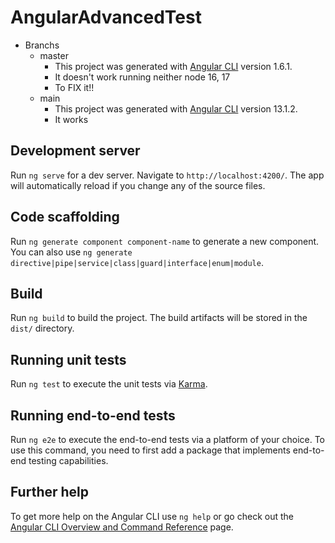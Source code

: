 # AngularAdvancedTest

* Branchs
  * master
    * This project was generated with [Angular CLI](https://github.com/angular/angular-cli) version 1.6.1. 
    * It doesn't work running neither node 16, 17
    * To FIX it!!
  * main
    * This project was generated with [Angular CLI](https://github.com/angular/angular-cli) version 13.1.2.
    *  It works

## Development server

Run `ng serve` for a dev server. Navigate to `http://localhost:4200/`. The app will automatically reload if you change any of the source files.

## Code scaffolding

Run `ng generate component component-name` to generate a new component. You can also use `ng generate directive|pipe|service|class|guard|interface|enum|module`.

## Build

Run `ng build` to build the project. The build artifacts will be stored in the `dist/` directory.

## Running unit tests

Run `ng test` to execute the unit tests via [Karma](https://karma-runner.github.io).

## Running end-to-end tests

Run `ng e2e` to execute the end-to-end tests via a platform of your choice. To use this command, you need to first add a package that implements end-to-end testing capabilities.

## Further help

To get more help on the Angular CLI use `ng help` or go check out the [Angular CLI Overview and Command Reference](https://angular.io/cli) page.
